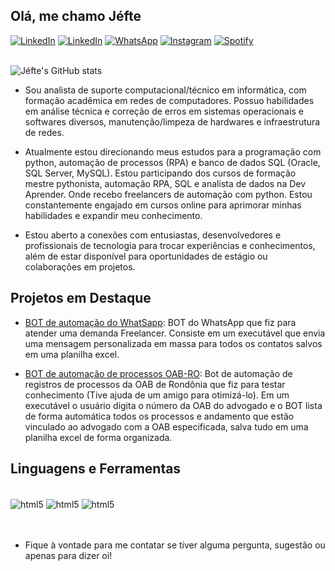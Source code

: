 ## Olá, me chamo Jéfte

[![LinkedIn](https://img.shields.io/badge/Gmail-D14836?style=for-the-badge&logo=gmail&logoColor=white)](mailto:hithimenotigersuye@gmail.com)
[![LinkedIn](https://img.shields.io/badge/LinkedIn-0077B5?style=for-the-badge&logo=linkedin&logoColor=white)](https://www.linkedin.com/in/jéfte-chaves-521a54210/)
[![WhatsApp](https://img.shields.io/badge/WhatsApp-25D366?style=for-the-badge&logo=whatsapp&logoColor=white)](https://api.whatsapp.com/send?phone=+5569993635880&text=Olá%2C+vim+pelo+link+do+seu+perfil+no+GitHub.)
[![Instagram](https://img.shields.io/badge/Instagram-E4405F?style=for-the-badge&logo=instagram&logoColor=white)](https://www.instagram.com/hitsuyehimenotiger?igsh=NWoyd25jeDZ6ZnV4)
[![Spotify](https://img.shields.io/badge/Spotify-1ED760?&style=for-the-badge&logo=spotify&logoColor=white)](https://open.spotify.com/user/31htm7cqkwkamlcplaps7fmqehua)
<br/><br/>

![Jéfte's GitHub stats](https://github-readme-stats.vercel.app/api?username=Hitsuyehimenotiger&show_icons=true&hide=contribs,prs&cache_seconds=86400&theme=midnight-purple)

- Sou analista de suporte computacional/técnico em informática, com formação acadêmica em redes de computadores. Possuo habilidades em análise técnica e correção de erros em sistemas operacionais e softwares diversos, manutenção/limpeza de hardwares e infraestrutura de redes.

- Atualmente estou direcionando meus estudos para a programação com python, automação de processos (RPA) e banco de dados SQL (Oracle, SQL Server, MySQL). Estou participando dos cursos de formação mestre pythonista, automação RPA, SQL e analista de dados na Dev Aprender. Onde recebo freelancers de automação com python. Estou constantemente engajado em cursos online para aprimorar minhas habilidades e expandir meu conhecimento.
  
- Estou aberto a conexões com entusiastas, desenvolvedores e profissionais de tecnologia para trocar experiências e conhecimentos, além de estar disponível para oportunidades de estágio ou colaborações em projetos.

## Projetos em Destaque

- [BOT de automação do WhatSapp](https://github.com/Hitsuyehimenotiger/Projetos-Freelancer/tree/main/BOT_WhatsApp_Mensagens_Automaticas_em_Massa): BOT do WhatsApp que fiz para atender uma demanda Freelancer. Consiste em um executável que envia uma mensagem personalizada em massa para todos os contatos salvos em uma planilha excel.

- [BOT de automação de processos OAB-RO](https://github.com/Hitsuyehimenotiger/Projetos-Freelancer/tree/main/BOT_OAB/Code): Bot de automação de registros de processos da OAB de Rondônia que fiz para testar conhecimento (Tive ajuda de um amigo para otimizá-lo). Em um executável o usuário digita o número da OAB do advogado e o BOT lista de forma automática todos os processos e andamento que estão vinculado ao advogado com a OAB especificada, salva tudo em uma planilha excel de forma organizada.

## Linguagens e Ferramentas

<div style="display: inline_block"><br/>
    <img align="center" alt="html5" src="https://img.shields.io/badge/Python-3776AB?style=for-the-badge&logo=python&logoColor=white" />
    <img align="center" alt="html5" src="https://img.shields.io/badge/MySQL-005C84?style=for-the-badge&logo=mysql&logoColor=white" />
    <img align="center" alt="html5" src="https://img.shields.io/badge/Visual_Studio-5C2D91?style=for-the-badge&logo=visual%20studio&logoColor=white" />
     
</div><br/><br/>

- Fique à vontade para me contatar se tiver alguma pergunta, sugestão ou apenas para dizer oi!
